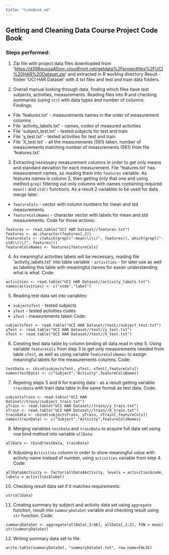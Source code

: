```yaml
---
title: "CodeBook.md"
---
```


## Getting and Cleaning Data Course Project Code Book

### Steps performed:

1. Zip file with project data files downloaded from 'https://d396qusza40orc.cloudfront.net/getdata%2Fprojectfiles%2FUCI%20HAR%20Dataset.zip' and extracted in R working directory
Result - folder 'UCI HAR Dataset' with 4 txt files and test and train data folders.

2. Overall manual looking through data, finding which files have test subjects, activities, measurements.
Reading files into R and checking summaries (using `str`) with data types and number of columns.
Findings:
- File 'features.txt' - measurements names in the order of measurement columns
- File 'activity_labels.txt' - names, codes of measured activities
- File 'subject_test.txt' - tested subjects for test and train
- File 'y_test.txt' - tested activities for test and train
- File 'X_test.txt' - all the measurements (561) taken, number of measurements matching number of measurements (561) from file 'features.txt'.

3. Extracting necessary measurement columns in order to get only means and standard deviation for each measurement. File 'features.txt' has measurement names, so reading them into `features` variable. As features names is column 2, then getting only that one and using method `grepl` filtering out only columns with names containing required `mean()` and `std()` functions.
As a result 2 variables to be used for data merge later:
* `featureCols` - vector with column numbers for mean and std measurements
* `featureColsNames` - character vector with labels for mean and std measurements.
Code for those actions:
```{r}
features <- read.table("UCI HAR Dataset//features.txt")
features <- as.character(features[,2])
featureCols <- c(which(grepl("-mean\\(\\)", features)), which(grepl("-std\\(\\)", features)))
featureColsNames <- features[featureCols]
```

4. As meaningful activities labels will be necessary, reading file 'activity_labels.txt' into table variable - `activities` - for later use as well as labeling this table with meaningful names for easier understanding what is what.
Code:
```{r}
activities <- read.table("UCI HAR Dataset//activity_labels.txt")
names(activities) <- c("code","label")
```

5. Reading test data set into variables:
* `subjectsTest` - tested subjects
* `yTest` - tested activities codes
* `xTest` - measurements taken
Code:
```{r}
subjectsTest <- read.table("UCI HAR Dataset//test//subject_test.txt")
yTest <- read.table("UCI HAR Dataset//test//y_test.txt")
xTest <- read.table("UCI HAR Dataset//test//X_test.txt")
```

6. Creating test data table by column binding all data read in step 5. Using variable `featureCols` from step 3 to get only measurements needed from table `xTest`, as well as using variable `featureColsNames` to assign meaningful labels for the measurements columns.
Code:
```{r}
testData <- cbind(subjectsTest, yTest, xTest[,featureCols])
names(testData) <- c("Subject","Activity",featureColsNames)
```

7. Repeting steps 5 and 6 for training data - as a result getting variable `trainData` with train data table in the same format as test data.
Code:
```{r}
subjectsTrain <- read.table("UCI HAR Dataset//train//subject_train.txt")
yTrain <- read.table("UCI HAR Dataset//train//y_train.txt")
xTrain <- read.table("UCI HAR Dataset//train//X_train.txt")
trainData <- cbind(subjectsTrain, yTrain, xTrain[,featureCols])
names(trainData) <- c("Subject","Activity",featureColsNames)
```

8. Merging variables `testData` and `trainData` to acquire full data set using row bind method into variable `allData`:
```{r}
allData <- rbind(testData, trainData)
```

9. Adjusting `Activities` column in order to show meaningful value with activity name instead of number, using `activities` variable from step 4.
Code:
```{r}
allData$Activity <- factor(allData$Activity, levels = activities$code, labels = activities$label)
```

10. Checking result data set if it matches requirements:
```{r}
str(allData)
```

11. Creating summary by subject and activity data set using `aggregate` function, result into `summaryDataSet` variable and checking result using `str` function.
Code:
```{r}
summaryDataSet <- aggregate(allData[,3:66], allData[,1:2], FUN = mean)
str(summaryDataSet)
```

12. Writing summary data set to file:
```{r}
write.table(summaryDataSet, "summaryDataSet.txt", row.name=FALSE)
```

